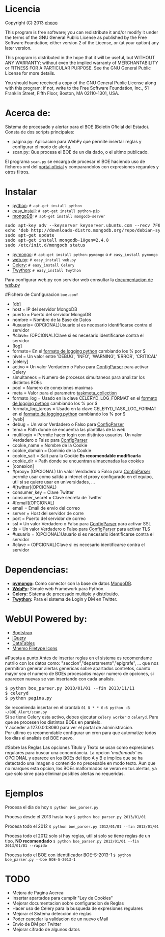 # Licencia
Copyright (C) 2013 [ehooo](https://github.com/ehooo)

This program is free software; you can redistribute it and/or
modify it under the terms of the GNU General Public License
as published by the Free Software Foundation; either version 2
of the License, or (at your option) any later version.

This program is distributed in the hope that it will be useful,
but WITHOUT ANY WARRANTY; without even the implied warranty of
MERCHANTABILITY or FITNESS FOR A PARTICULAR PURPOSE.  See the
GNU General Public License for more details.

You should have received a copy of the GNU General Public License
along with this program; if not, write to the Free Software
Foundation, Inc., 51 Franklin Street, Fifth Floor, Boston, MA  02110-1301, USA.

# Acerca de:
Sistema de procesado y alertar para el BOE (Boletin Oficial del Estado).<br/>
Consta de dos scripts principales:

* pagina.py: Aplicacion para WebPy que permite insertar reglas y configurar el modo de alerta.
* scan.py: Que procesa el BOE de un dia dado, o el ultimo publicado.

El programa `scan.py` se encarga de procesar el BOE haciendo uso de 
ficheros xml del [portal oficial](http://boe.es/diario_boe/) y 
comparandolos con expresiones regurales y otros filtros.

# Instalar
* [python](http://www.python.org/download/): `# apt-get install python`
 * [easy\_install](https://pypi.python.org/pypi/setuptools): `# apt-get install python-pip`
* [mongoDB](http://www.mongodb.org/downloads): `# apt-get install mongodb-server`
<pre>
sudo apt-key adv --keyserver keyserver.ubuntu.com --recv 7F0CEB10
echo 'deb http://downloads-distro.mongodb.org/repo/debian-sysvinit dist 10gen' | sudo tee /etc/apt/sources.list.d/mongodb.list
sudo apt-get update
sudo apt-get install mongodb-10gen=2.4.8
sudo /etc/init.d/mongodb status
</pre>
* [pymongo](http://api.mongodb.org/python/current/installation.html): `# apt-get install python-pymongo` o `# easy_install pymongo`
* [web.py](http://webpy.org/install): `# easy_install web.py`
* [Celery](http://www.celeryproject.org/install/): `# easy_install Celery`
* [Twython](https://twython.readthedocs.org/en/latest/usage/install.html): `# easy_install twython`

Para configurar web.py con servidor web consultar la [documentacion de web.py](http://webpy.org/cookbook/)

#Fichero de Configuracion `boe.conf`
* [db]
 * host = IP del servidor MongoDB
 * puerto = Puerto del servidor MongoDB
 * nombre = Nombre de la Base de Datos
 *  #usuario= (OPCIONAL)Usuario si es necesario identificarse contra el servidor
 *  #clave= (OPCIONAL)Clave si es necesario identificarse contra el servidor
* [log]
 * formato= En el [formato de logging python](http://docs.python.org/2/library/logging.html#logrecord-attributes) cambiando los % por $ 
 * nivel = Un valor entre 'DEBUG', 'INFO', 'WARNING', 'ERROR', 'CRITICAL'
* [celery]
 * activo = Un valor Verdadero o Falso para [ConfigParser](http://docs.python.org/2/library/#ConfigParser.RawConfigParser.getboolean) para activar Celery
 * simultaneos = Numero de procesos simultaneos para analizar los distintos BOEs
 * pool = Numero de conexiones maximas
 * meta = Valor para el parametro [taskmeta_collection](http://docs.celeryq.org/en/latest/configuration.html#celery-mongodb-backend-settings)
 * formato_log = Usado en la clave CELERYD\_LOG_FORMAT en el [formato de logging python](http://docs.python.org/2/library/logging.html#logrecord-attributes) cambiando los % por $
 * formato_log_tareas = Usado en la clave CELERYD\_TASK\_LOG\_FORMAT en el [formato de logging python](http://docs.python.org/2/library/logging.html#logrecord-attributes) cambiando los % por $
* [web]
 * debug = Un valor Verdadero o Falso para [ConfigParser](http://docs.python.org/2/library/#ConfigParser.RawConfigParser.getboolean)
 * tema = Path donde se encuentra las plantillas de la web
 * multilogin = Permite hacer login con distintos usuarios. Un valor Verdadero o Falso para [ConfigParser](http://docs.python.org/2/library/#ConfigParser.RawConfigParser.getboolean)
 * cookie_name = Nombre de la Cookie
 * cookie_domain = Dominio de la Cookie
 * cookie_salt = Salt para la Cookie __Es recomendable modificarla__
 * cookie_dir = Path donde se encuentran almacenadas las cookies
* [conexion]
 * #proxy= (OPCIONAL) Un valor Verdadero o Falso para [ConfigParser](http://docs.python.org/2/library/#ConfigParser.RawConfigParser.getboolean)
permite usar como salida a intenet el proxy configurado en el equipo, util si se quiere usar en universidades, ...
* #[twitter]\(OPCIONAL)
 * consumer_key = Clave Twitter
 * consumer_secret = Clave secreta de Twitter
* #[email]\(OPCIONAL)
 * email = Email de envio del correo
 * server = Host del servidor de corre
 * port = Puerto del servidor de correo
 * ssl = Un valor Verdadero o Falso para [ConfigParser](http://docs.python.org/2/library/#ConfigParser.RawConfigParser.getboolean) para activar SSL
 * tls = Un valor Verdadero o Falso para [ConfigParser](http://docs.python.org/2/library/#ConfigParser.RawConfigParser.getboolean) para activar TLS
 * #usuario = (OPCIONAL)Usuario si es necesario identificarse contra el servidor 
 * #clave = (OPCIONAL)Clave si es necesario identificarse contra el servidor
 
# Dependencias:
* __[pymongo](http://api.mongodb.org/python/current/ "PyMongo"):__ Como conector con la base de datos [MongoDB](http://www.mongodb.org/).
* __[WebPy](https://github.com/webpy/webpy "Framework WebPy"):__ Simple web Framework para Python.
* __[Celery](http://www.celeryproject.org "Celery"):__ Sistema de procesado multiple y distribuido.
* __[Twython](https://github.com/ryanmcgrath/twython "Twitter Python Lib"):__ Para el sistema de Login y DM en Twitter.

# WebUI Powered by:
* [Bootstrap](http://getbootstrap.com/getting-started/)
* [jQuery](http://jquery.com/download/)
* [DataTables](http://datatables.net/download/)
* [Mnemo Filetype Icons](http://www.iconarchive.com/show/mnemo-icons-by-hechiceroo.html)

#Puesta a punto
Antes de insertar reglas en el sistema es recomendame nutrilo con los datos como:
"seccion","departamento","epigrafe", ... que nos permitiran generar alertas genericas sobre apartados contretos,
cuanto mayor sea el numero de BOEs procesados mayor numero de opciones, si aparecen nuevas se van insertando con cada analisis.
<pre>
$ python boe_parser.py 2013/01/01 --fin 2013/11/11
$ celeryd
$ python pagina.py
</pre>
Se recomienda insertar en el crontab `01 8 * * 0-6 python -B ~/BOE_Alert/scan.py`<br/>
Si se tiene Celery esta activo, debes ejecutar `celery worker` o `celeryd`. Para que se procesen los distintos BOEs en paralelo.<br/>
Y acceder a 127.0.0.1:8080 para ver el portal de administracion.<br/>
Por ultimo es recomendable configurar un cron para que automatize todos los dias el analisis del BOE nuevo.

#Sobre las Reglas
Las opciones Titulo y Texto se usan como expresiones regulares para buscar una concordancia.
La opcion _'malfomado'_ es OPCIONAL y aparece en los BOEs del tipo A y B e implica que se ha detectado una imagen o contenido no precesable en modo texto.
Aun que no marques esta opcion, los BOEs malformados se veran en tus alertas, ya que solo sirve para eliminar posibles alertas no requeridas.

# Ejemplos
Procesa el dia de hoy
`$ python boe_parser.py`

Procesa desde el 2013 hasta hoy
`$ python boe_parser.py 2013/01/01`

Procesa todo el 2012
`$ python boe_parser.py 2012/01/01 --fin 2013/01/01`

Procesa todo el 2012 solo si hay reglas, util si solo se tiene reglas de un tipo, __NO recomendado__
`$ python boe_parser.py 2012/01/01 --fin 2013/01/01 --rapido`

Procesa todo el BOE con identificador BOE-S-2013-1
`$ python boe_parser.py --boe BOE-S-2013-1`

# TODO
* Mejora de Pagina Acerca
* Insertar apartados para cumplir "Ley de Cookies"
* Mejorar documentacion sobre configuracion de Reglas
* Hacer uso de Celery para la busqueda de expresiones regulares
* Mejorar el Sistema deteccion de reglas
* Poder cancelar la validacion de un nuevo eMail
* Envio de DM por Twitter
* Mejorar cifrado de algunos datos
